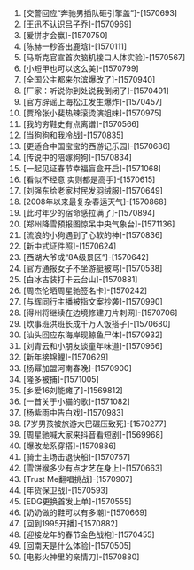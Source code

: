 
1. [交警回应“奔驰男插队砸引擎盖”]-[1570693]
1. [王迅不认识吕子乔]-[1570969]
1. [爱拼才会赢]-[1570750]
1. [陈赫一秒答出鹿晗]-[1570111]
1. [马斯克官宣首次脑机接口人体实验]-[1570567]
1. [小短甲也可以这么美]-[1570799]
1. [全国公主都来尔滨爆改了]-[1570940]
1. [厂家：听说你到处说我倒闭了]-[1570491]
1. [官方辟谣上海松江发生爆炸]-[1570457]
1. [贾玲张小斐热辣滚烫演姐妹]-[1570975]
1. [我的穷鞋史有点离谱]-[1570566]
1. [当狗狗和我冷战]-[1570835]
1. [更适合中国宝宝的西游记乐园]-[1570686]
1. [传说中的陪嫁狗狗]-[1570834]
1. [一起见证春节幸福盲盒开启]-[1571068]
1. [看似不经意 实则都是高手]-[1570615]
1. [刘强东给老家村民发羽绒服]-[1570649]
1. [2008年以来最复杂春运天气]-[1570868]
1. [此时年少的宿命感拉满了]-[1570894]
1. [郑州降雪预报图惊呆中央气象台]-[1571136]
1. [流浪的小狗遇到了心软的神]-[1570836]
1. [新中式证件照]-[1570624]
1. [西湖大爷成“8A级景区”]-[1570642]
1. [官方通报女子不坐游艇被骂]-[1570538]
1. [白冰古装打卡云台山]-[1570881]
1. [周杰伦晒周星驰签名卡]-[1570242]
1. [与辉同行主播被指文案抄袭]-[1570990]
1. [得州将继续在边境修建刀片刺网]-[1570706]
1. [炊事班洪班长成千万人饭搭子]-[1570680]
1. [汕头回应东海岸现鲸鱼尸体]-[1570932]
1. [刘青云和小朋友谈童年味道]-[1570966]
1. [新年接锦鲤]-[1570629]
1. [杨幂加盟河南春晚]-[1570900]
1. [隆多被捕]-[1571005]
1. [乡爱16刘能瘫了]-[1569812]
1. [一首关于小猫的歌]-[1571082]
1. [杨紫雨中告白戏]-[1570983]
1. [7岁男孩被旅游大巴碾压致死]-[1570277]
1. [周星驰喊大家来抖音看短剧]-[1569968]
1. [爆改龙系穿搭]-[1570886]
1. [骑士主场击退快船]-[1570757]
1. [雪饼猴多少有点才艺在身上]-[1570663]
1. [Trust Me翻唱挑战]-[1570907]
1. [年货保卫战]-[1570593]
1. [EDG更换首发上单]-[1570555]
1. [奶奶做的鞋可以有多潮]-[1570669]
1. [回到1995开播]-[1570882]
1. [迎接龙年的春节金色战袍]-[1570455]
1. [回南天是什么体验]-[1570505]
1. [电影火神里的亲情刀]-[1570880]